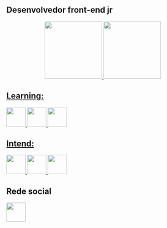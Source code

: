 ## Desenvolvedor front-end jr
 <a href="https://github.com/viniciusoliveiraalb">
<div align="center">
  <img height="150em" src="https://github-readme-stats.vercel.app/api?username=viniciusoliveiraalb&show_icons=true&theme=github_dark&include_all_commits=true&count_private=false"/>
  <img height="150em" width src="https://github-readme-stats.vercel.app/api/top-langs/?username=viniciusoliveiraalb&layout=compact&langs_count=7&theme=dark"/>
</div>
  
  ## Learning:
  <div>
         <img height="50px" src="https://logospng.org/download/html-5/logo-html-5-256.png">
         <img height="50px" src="https://logospng.org/download/css-3/logo-css-3-256.png">
         <img height="50px" src="https://logospng.org/download/javascript/logo-javascript-256.png">
  </div>
  
 ## Intend:
 <div>
         <img height="50px" src="https://cdn.jsdelivr.net/gh/devicons/devicon/icons/typescript/typescript-original.svg">
         <img height="50px" src="https://cdn.jsdelivr.net/gh/devicons/devicon/icons/python/python-original.svg">
         <img height="50px" src="https://cdn.jsdelivr.net/gh/devicons/devicon/icons/php/php-original.svg">
  </div>
</a>

## Rede social
<div>
    <a href="https://www.linkedin.com/in/vinicius-oliveira-968151189/" target="_blank"><img height="50px" src="https://cdn.jsdelivr.net/gh/devicons/devicon/icons/linkedin/linkedin-original.svg">
  </a>
  </div>
